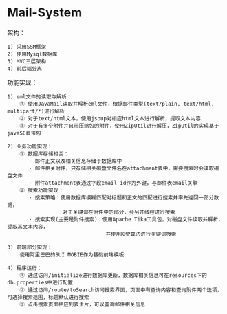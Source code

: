 # Mail-System
架构：

    1) 采用SSM框架   
    2) 使用Mysql数据库
    3) MVC三层架构
    4) 前后端分离
 
功能实现：

    1) eml文件的读取与解析：
        ① 使用JavaMail读取并解析eml文件，根据邮件类型(text/plain, text/html, multipart/*)进行解析
        ② 对于text/html文本，使用jsoup对相应html文本进行解析，提取文本内容
        ③ 对于有多个附件并且带压缩包的附件，使用ZipUtil进行解压，ZipUtil的实现基于javaSE自带包
    
    2) 业务功能实现：
        ① 数据库存储相关：
           · 邮件正文以及相关信息存储于数据库中
           · 邮件相关附件，只存储相关磁盘文件名在attachment表中，需要搜索时会读取磁盘文件
           · 附件attachment表通过字段email_id作为外键，与邮件表email关联
        ② 搜索功能实现：
           · 搜索策略：使用数据库模糊匹配对标题和正文的匹配进行搜索并率先返回一部分数据，
                      对于关键词在附件中的部分，会另开线程进行搜索
           · 搜索实现(主要是附件搜索)：使用Apache Tika工具包，对磁盘文件读取并解析，提取其文本内容，
                                    并使用KMP算法进行关键词搜索
    
    3) 前端部分实现：
        使用阿里巴巴的SUI MOBIE作为基础前端模板
        
    4) 程序运行：
        ① 通过访问/initialize进行数据库更新，数据库相关信息可在resources下的db.properties中进行配置
        ② 通过访问/route/toSearch访问搜索界面，页面中有查询内容和查询附件两个选项，可选择搜索范围，标题默认进行搜索
        ③ 点击搜索页面相应列表卡片，可以查询邮件相关信息